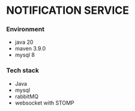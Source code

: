# NOTIFICATION SERVICE

### Environment

- java 20
- maven 3.9.0
- mysql 8

### Tech stack

- Java
- mysql
- rabbitMQ
- websocket with STOMP
